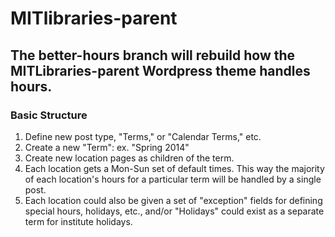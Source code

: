 MITlibraries-parent
===================

The better-hours branch will rebuild how the MITLibraries-parent Wordpress theme handles hours.
-------------------

### Basic Structure

1. Define new post type, "Terms," or "Calendar Terms," etc.
2. Create a new "Term": ex. "Spring 2014"
3. Create new location pages as children of the term.
4. Each location gets a Mon-Sun set of default times. This way the majority of each location's hours for a particular term will be handled by a single post.
5. Each location could also be given a set of "exception" fields for defining special hours, holidays, etc., and/or "Holidays" could exist as a separate term for institute holidays.
